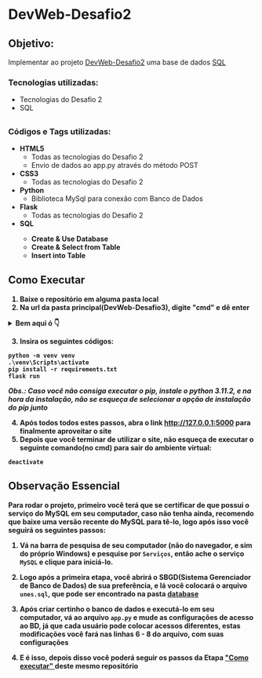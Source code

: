 # DevWeb-Desafio2

## Objetivo: 
<p> Implementar ao projeto <a href="https://github.com/pedroansdev/DevWeb-Desafio2/">DevWeb-Desafio2</a> uma base de dados <a href="https://www.w3schools.com/sql/">SQL</a> </p>

### Tecnologias utilizadas:
<ul>
  <li> Tecnologias do Desafio 2 </li>
  <li> SQL </li>
</ul>

##

### Códigos e Tags utilizadas:

<ul>
  <li> <b>HTML5</b>
    <ul>
      <li>Todas as tecnologias do Desafio 2</li>
      <li>Envio de dados ao app.py através do método POST</li>
    </ul>
  </li>
  <li> <b>CSS3</b>
    <ul>
      <li>Todas as tecnologias do Desafio 2</li>
    </ul>
    <li> <b>Python</b>
    <ul>
      <li>Biblioteca MySql para conexão com Banco de Dados</li>
    </ul>
    <li> <b>Flask</b>
    <ul>
      <li>Todas as tecnologias do Desafio 2</li>
    </ul>
    <li> <b>SQL<b>
    <ul>
      <li>Create & Use Database</li>
      <li>Create & Select from Table</li>
      <li>Insert into Table</li>
    </ul>
</ul>

<span id="etapaExe">

## Como Executar

1. Baixe o repositório em alguma pasta local
2. Na url da pasta principal(DevWeb-Desafio3), digite "cmd" e dê enter

<details>
  <summary>Bem aqui ó 👇</summary>
  <img src="https://cdn.discordapp.com/attachments/733064358694748303/1100916728558534827/image.png">
</details>

3. Insira os seguintes códigos:

```
python -m venv venv
.\venv\Scripts\activate
pip install -r requirements.txt
flask run
```
_Obs.: Caso você não consiga executar o pip, instale o python 3.11.2, e na hora da instalação, não se esqueça de selecionar a opção de instalação do pip junto_

4. Após todos todos estes passos, abra o link http://127.0.0.1:5000 para finalmente aproveitar o site
5. Depois que você terminar de utilizar o site, não esqueça de executar o seguinte comando(no cmd) para sair do ambiente virtual:
```
deactivate
```

## Observação Essencial

Para rodar o projeto, primeiro você terá que se certificar de que possui o serviço do MySQL em seu computador, caso não tenha ainda, recomendo que baixe uma versão recente do MySQL para tê-lo, logo após isso você seguirá os seguintes passos:

1. Vá na barra de pesquisa de seu computador (não do navegador, e sim do próprio Windows) e pesquise por ```Serviços```, então ache o serviço ```MySQL``` e clique para iniciá-lo.

2. Logo após a primeira etapa, você abrirá o SBGD(Sistema Gerenciador de Banco de Dados) de sua preferência, e lá você colocará o arquivo ```unes.sql```, que pode ser encontrado na pasta <a href="https://github.com/pedroansdev/DevWeb-Desafio3/tree/main/database"> database </a>

3. Após criar certinho o banco de dados e executá-lo em seu computador, vá ao arquivo ```app.py``` e mude as configurações de acesso ao BD, já que cada usuário pode colocar acessos diferentes, estas modificações você fará nas linhas 6 - 8 do arquivo, com suas configurações

4. E é isso, depois disso você poderá seguir os passos da Etapa <a href="#etapaExe"> "Como executar" </a> deste mesmo repositório
